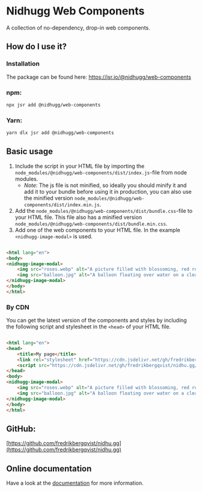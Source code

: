 # Nidhugg Web Components

A collection of no-dependency, drop-in web components.

## How do I use it?

### Installation

The package can be found here: https://jsr.io/@nidhugg/web-components

### npm:

```bash
npx jsr add @nidhugg/web-components
```

### Yarn:

```bash
yarn dlx jsr add @nidhugg/web-components
```

## Basic usage

1. Include the script in your HTML file by importing the `node_modules/@nidhugg/web-components/dist/index.js`-file from node modules.
	- _Note:_ The js file is not minified, so ideally you should minify it and add it to your bundle before using it in
		production, you can also use the minified version `node_modules/@nidhugg/web-components/dist/index.min.js`.
2. Add the `node_modules/@nidhugg/web-components/dist/bundle.css`-file to your HTML file. This file also has a minified version `node_modules/@nidhugg/web-components/dist/bundle.min.css`.
3. Add one of the web components to your HTML file. In the example `<nidhugg-image-modal>` is used.

```html

<html lang="en">
<body>
<nidhugg-image-modal>
	<img src="roses.webp" alt="A picture filled with blossoming, red roses" data-caption="Look at all those pretty roses" loading="lazy" width="2250" height="1500">
	<img src="balloon.jpg" alt="A balloon floating over water on a clear starry night" loading="lazy" width="1929" height="1307">
</nidhugg-image-modal>
</body>
</html>
```

### By CDN

You can get the latest version of the components and styles by including the following script and stylesheet in the `<head>` of your HTML file.

```html

<html lang="en">
<head>
	<title>My page</title>
	<link rel="stylesheet" href="https://cdn.jsdelivr.net/gh/fredrikbergqvist/nidhu.gg/dist/bundle.min.css">
	<script src="https://cdn.jsdelivr.net/gh/fredrikbergqvist/nidhu.gg/dist/index.min.js" defer></script>
</head>
<body>
<nidhugg-image-modal>
	<img src="roses.webp" alt="A picture filled with blossoming, red roses" data-caption="Look at all those pretty roses" loading="lazy" width="2250" height="1500">
	<img src="balloon.jpg" alt="A balloon floating over water on a clear starry night" loading="lazy" width="1929" height="1307">
</nidhugg-image-modal>
</body>
</html>
```

## GitHub:

[https://github.com/fredrikbergqvist/nidhu.gg](https://github.com/fredrikbergqvist/nidhu.gg)

## Online documentation

Have a look at the [documentation](https://nidhu.gg) for more information.

